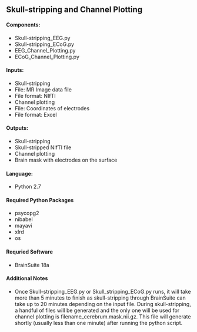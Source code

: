 ## Skull-stripping and Channel Plotting

#### Components:
- Skull-stripping_EEG.py
- Skull-stripping_ECoG.py
- EEG_Channel_Plotting.py
- ECoG_Channel_Plotting.py

#### Inputs:
- Skull-stripping
 - File: MR Image data file
 - File format: NIfTI 
- Channel plotting 
 - File: Coordinates of electrodes
 - File format: Excel
  
#### Outputs:
- Skull-stripping
 - Skull-stripped NIfTI file
- Channel plotting
 - Brain mask with electrodes on the surface

#### Language:
- Python 2.7

#### Required Python Packages
- psycopg2
- nibabel
- mayavi
- xlrd
- os

#### Requried Software
- BrainSuite 18a

#### Additional Notes
- Once Skull-stripping_EEG.py or Skull_stripping_ECoG.py runs, it will take more than 5 minutes to finish as skull-stripping through BrainSuite can take up to 20 minutes depending on the input file. During skull-stripping, a handful of files will be generated and the only one will be used for channel plotting is filename_cerebrum.mask.nii.gz. This file will generate shortly (usually less than one minute) after running the python script. 
